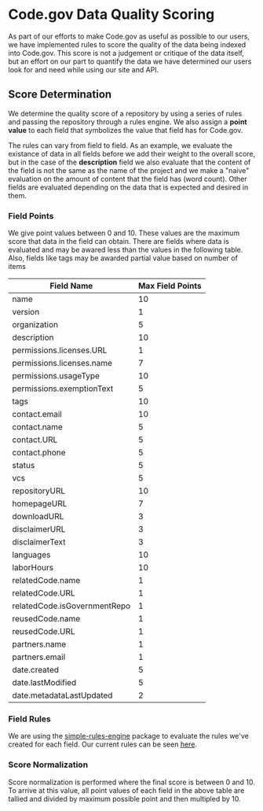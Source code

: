 # Code.gov Data Quality Scoring

As part of our efforts to make Code.gov as useful as possible to our users, we have implemented rules to score the quality of the data being indexed into Code.gov. This score is not a judgement or critique of the data itself, but an effort on our part to quantify the data we have determined our users look for and need while using our site and API.

## Score Determination

We determine the quality score of a repository by using a series of rules and passing the repository through a rules engine. We also assign a __point value__ to each field that symbolizes the value that field has for Code.gov.

The rules can vary from field to field. As an example, we evaluate the existance of data in all fields before we add their weight to the overall score, but in the case of the __description__ field we also evaluate that the content of the field is not the same as the name of the project and we make a "naive" evaluation on the amount of content that the field has (word count). Other fields are evaluated depending on the data that is expected and desired in them.

### Field Points

We give point values between 0 and 10. These values are the maximum score that data in the field can obtain. There are fields where data is evaluated and may be awared less than the values in the following table.  Also, fields like tags may be awarded partial value based on number of items

|Field Name|Max Field Points|
|-|-|
|name|10|
|version|1|
|organization|5|
|description|10|
|permissions.licenses.URL|1|
|permissions.licenses.name|7|
|permissions.usageType|10|
|permissions.exemptionText|5|
|tags|10|
|contact.email|10|
|contact.name|5|
|contact.URL|5|
|contact.phone|5|
|status|5|
|vcs|5|
|repositoryURL|10|
|homepageURL|7|
|downloadURL|3|
|disclaimerURL|3|
|disclaimerText|3|
|languages|10|
|laborHours|10|
|relatedCode.name|1|
|relatedCode.URL             |1|
|relatedCode.isGovernmentRepo|1|
|reusedCode.name|1|
|reusedCode.URL|1|
|partners.name|1|
|partners.email|1|
|date.created|5|
|date.lastModified|5|
|date.metadataLastUpdated|2|

### Field Rules

We are using the [simple-rules-engine](https://www.npmjs.com/package/simple-rules-engine) package to evaluate the rules we've created for each field. Our current rules can be seen [here](https://github.com/GSA/code-gov-api/blob/master/services/validator/rules/index.js).

### Score Normalization

Score normalization is performed where the final score is between 0 and 10.  To arrive at this value, all point values of each field in the above table are tallied and divided by maximum possible point and then multipled by 10.